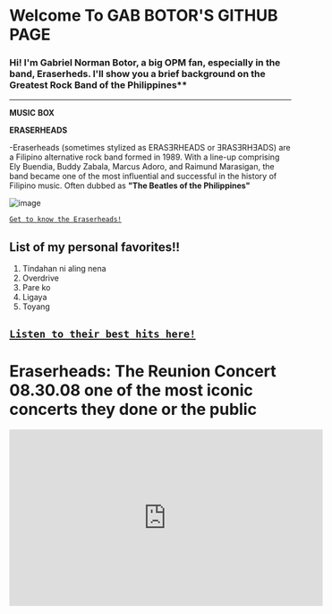 # Welcome To  **GAB** **BOTOR'S** **GITHUB** **PAGE**
### Hi! I'm **Gabriel Norman Botor**, a big OPM fan, especially in the band, **Eraserheds.** I'll show you a brief background on the **Greatest** Rock Band of the Philippines**
---
**MUSIC** **BOX**

**ERASERHEADS** 

-Eraserheads (sometimes stylized as ERASƎRHEADS or ƎRASƎRHƎADS) are a Filipino alternative rock band formed in 1989. With a line-up comprising Ely Buendia, Buddy Zabala, Marcus Adoro, and Raimund Marasigan, the band became one of the most influential and successful in the history of Filipino music. Often dubbed as **"The Beatles of the Philippines"**

![image](https://user-images.githubusercontent.com/118244660/202374030-96e6a848-f36e-4868-8bf4-1c08fda0c2bb.png)

[`Get to know the Eraserheads!`](https://en.wikipedia.org/wiki/Eraserheads)

## List of  my personal favorites!!
1. Tindahan ni aling nena 
2. Overdrive 
3. Pare ko 
4. Ligaya 
5. Toyang 

[`Listen to their best hits here!`](https://youtu.be/7JQfJQKxH9E)
---
# Eraserheads: The Reunion Concert 08.30.08 one of the most iconic concerts they done or the public

<iframe width="560" height="315" src="https://www.youtube.com/embed/WAvJvAOAkDM" title="YouTube video player" frameborder="0" allow="accelerometer; autoplay; clipboard-write; encrypted-media; gyroscope; picture-in-picture" allowfullscreen></iframe>
